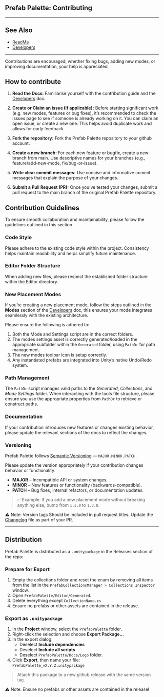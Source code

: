 ## Prefab Palette: Contributing

---
## See Also
* [ReadMe](./README.md)
* [Developers](./Developers.md) 
---

Contributions are encouraged, whether fixing bugs, adding new modes, or improving documentation, your help is appreciated. 

## How to contribute

1. **Read the Docs:** Familiarise yourself with the contribution guide and the  [Developers](./Developers.md) doc. 

1. **Create or Claim an issue (If applicable):** Before starting significant work (e.g. new modes, features or bug fixes), it’s recommended to check the issues page to see if someone is already working on it. You can claim an open issue, or create a new one. This helps avoid duplicate work and allows for early feedback.

2. **Fork the repository:** Fork the Prefab Palette repository to your github account.

3. **Create a new branch:** For each new feature or bugfix, create a new branch from main. Use descriptive names for your branches (e.g., feature/add-new-mode, fix/bug-or-issue).

4. **Write clear commit messages:** Use concise and informative commit messages that explain the purpose of your changes.

5. **Submit a Pull Request (PR):** Once you’ve tested your changes, submit a pull request to the main branch of the original Prefab Palette repository.

## Contribution Guidelines

To ensure smooth collaboration and maintainability, please follow the guidelines outlined in this section.

### Code Style

Please adhere to the existing code style within the project. Consistency helps maintain readability and helps simplify future maintenance.

### Editor Folder Structure

When adding new files, please respect the established folder structure within the Editor directory.

### New Placement Modes

If you’re creating a new placement mode, follow the steps outlined in the **Modes** section of the [Developers](./Developers.md) doc, this ensures your mode integrates seamlessly with the existing architecture.

Please ensure the following is adhered to:

1. Both the Mode and Settings script are in the correct folders.  
2. The modes settings asset is correctly generated/loaded in the appropriate subfolder within the `Generated` folder, using `PathDr` for path management.  
3. The new modes toolbar icon is setup correctly.
4. Any instantiated prefabs are integrated into Unity’s native Undo/Redo system.  

### Path Management

The `PathDr` script manages valid paths to the *Generated*, *Collections*, and *Mode Settings* folder. When interacting with the tools file structure, please ensure you use the appropriate properties from `PathDr` to retrieve or construct paths.

### Documentation

If your contribution introduces new features or changes existing behavior, please update the relevant sections of the docs to reflect the changes.

### Versioning

Prefab Palette follows [Semantic Versioning](https://semver.org/) — `MAJOR.MINOR.PATCH`.

Please update the version appropriately if your contribution changes behavior or functionality:

- **MAJOR** – Incompatible API or system changes.
- **MINOR** – New features or functionality (backwards-compatible).
- **PATCH** – Bug fixes, internal refactors, or documentation updates.

> ✅ Example: If you add a new placement mode without breaking anything else, bump from `1.2.0` to `1.3.0`.

⚠️ Note: Version tags Should be included in pull request titles. Update the [Changelog](./Changelog.md) file as part of your PR.

---

## Distribution

Prefab Palette is distributed as a `.unitypackage` in the Releases section of the repo:

### Prepare for Export

1. Empty the collections folder and reset the enum by removing all items from the list in the `PrefabCollectionsManager > Collections Inspector` window.
2. Open `PrefabPalette/Editor/Generated`. 
3. Delete everything except `CollectionName.cs`
4. Ensure no prefabs or other assets are contained in the release.

### Export as `.unitypackage`
1. In the **Project** window, select the `PrefabPalette` folder.
2. Right-click the selection and choose **Export Package...**
3. In the export dialog:
   - Deselect **Include dependencies**
   - Deselect **Include all scripts**
   - Deselect `PrefabPalette/Docs/Logo` folder.
4. Click **Export**, then name your file:  
   `PrefabPalette_vX.Y.Z.unitypackage`

> Attach this package to a new github release with the same version tag.

⚠️ Note: Ensure no prefabs or other assets are contained in the release!
